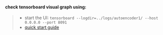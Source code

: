 #### check tensorboard visual graph using: 
> - start the UI: `tensorboard --logdir=../logs/autoencoder1/ --host 0.0.0.0 --port 8091`
> - [quick start guide](https://www.tensorflow.org/tensorboard/get_started)
